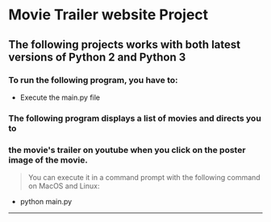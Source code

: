 # Movie Trailer website Project

## The following projects works with both latest versions of Python 2 and Python 3

### To run the following program, you have to:
* Execute the main.py file

### The following program displays a list of movies and directs you to 
### the movie's trailer on youtube when you click on the poster image of the movie.

> You can execute it in a command prompt with the following command on MacOS and Linux:
* python main.py
---

